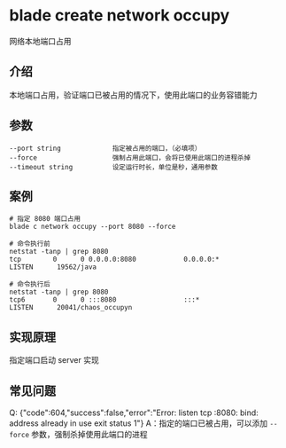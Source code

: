 # blade create network occupy
网络本地端口占用

## 介绍
本地端口占用，验证端口已被占用的情况下，使用此端口的业务容错能力

## 参数
```text
--port string             指定被占用的端口，（必填项）
--force                   强制占用此端口，会将已使用此端口的进程杀掉
--timeout string          设定运行时长，单位是秒，通用参数
```

## 案例
```text
# 指定 8080 端口占用
blade c network occupy --port 8080 --force

# 命令执行前
netstat -tanp | grep 8080
tcp        0      0 0.0.0.0:8080            0.0.0.0:*               LISTEN      19562/java

# 命令执行后
netstat -tanp | grep 8080
tcp6       0      0 :::8080                 :::*                    LISTEN      20041/chaos_occupyn
```

## 实现原理
指定端口启动 server 实现

## 常见问题
Q: {"code":604,"success":false,"error":"Error: listen tcp :8080: bind: address already in use exit status 1"}
A：指定的端口已被占用，可以添加 `--force` 参数，强制杀掉使用此端口的进程
